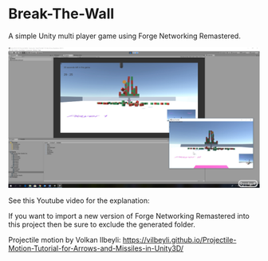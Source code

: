 # Break-The-Wall
A simple Unity multi player game using Forge Networking Remastered.

![alt text](https://github.com/Goodgulf281/Break-The-Wall/blob/master/Images/Break%20the%20Wall2.jpg "Screenshot")

See this Youtube video for the explanation:

If you want to import a new version of Forge Networking Remastered into this project then be sure to exclude the generated folder.

Projectile motion by Volkan Ilbeyli: https://vilbeyli.github.io/Projectile-Motion-Tutorial-for-Arrows-and-Missiles-in-Unity3D/
